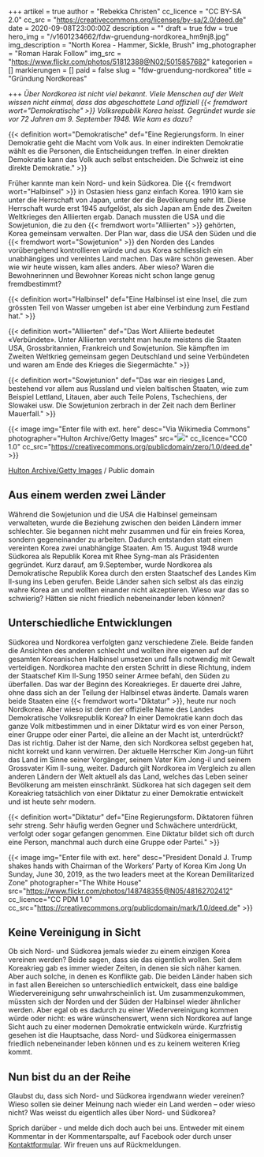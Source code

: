 +++
artikel = true
author = "Rebekka Christen"
cc_licence = "CC BY-SA 2.0"
cc_src = "https://creativecommons.org/licenses/by-sa/2.0/deed.de"
date = 2020-09-08T23:00:00Z
description = ""
draft = true
fdw = true
hero_img = "/v1601234662/fdw-gruendung-nordkorea_hm9nj8.jpg"
img_description = "North Korea - Hammer, Sickle, Brush"
img_photographer = "Roman Harak Follow"
img_src = "https://www.flickr.com/photos/51812388@N02/5015857682"
kategorien = []
markierungen = []
paid = false
slug = "fdw-gruendung-nordkorea"
title = "Gründung Nordkoreas"

+++
_Über Nordkorea ist nicht viel bekannt. Viele Menschen auf der Welt wissen nicht einmal, dass das abgeschottete Land offiziell {{< fremdwort wort="Demokratische" >}}_ _Volksrepublik Korea heisst. Gegründet wurde sie vor 72 Jahren am 9. September 1948. Wie kam es dazu?_

{{< definition wort="Demokratische" def="Eine Regierungsform. In einer Demokratie geht die Macht vom Volk aus. In einer indirekten Demokratie wählt es die Personen, die Entscheidungen treffen. In einer direkten Demokratie kann das Volk auch selbst entscheiden. Die Schweiz ist eine direkte Demokratie." >}}

Früher kannte man kein Nord- und kein Südkorea. Die {{< fremdwort wort="Halbinsel" >}} in Ostasien hiess ganz einfach Korea. 1910 kam sie unter die Herrschaft von Japan, unter der die Bevölkerung sehr litt. Diese Herrschaft wurde erst 1945 aufgelöst, als sich Japan am Ende des Zweiten Weltkrieges den Alliierten ergab. Danach mussten die USA und die Sowjetunion, die zu den {{< fremdwort wort="Alliierten" >}} gehörten, Korea gemeinsam verwalten. Der Plan war, dass die USA den Süden und die {{< fremdwort wort="Sowjetunion" >}} den Norden des Landes vorübergehend kontrollieren würde und aus Korea schliesslich ein unabhängiges und vereintes Land machen. Das wäre schön gewesen. Aber wie wir heute wissen, kam alles anders. Aber wieso? Waren die Bewohnerinnen und Bewohner Koreas nicht schon lange genug fremdbestimmt?

{{< definition wort="Halbinsel" def="Eine Halbinsel ist eine Insel, die zum grössten Teil von Wasser umgeben ist aber eine Verbindung zum Festland hat." >}}

{{< definition wort="Alliierten" def="Das Wort Alliierte bedeutet «Verbündete». Unter Alliierten versteht man heute meistens die Staaten USA, Grossbritannien, Frankreich und Sowjetunion. Sie kämpften im Zweiten Weltkrieg gemeinsam gegen Deutschland und seine Verbündeten und waren am Ende des Krieges die Siegermächte." >}}

{{< definition wort="Sowjetunion" def="Das war ein riesiges Land, bestehend vor allem aus Russland und vielen baltischen Staaten, wie zum Beispiel Lettland, Litauen, aber auch Teile Polens, Tschechiens, der Slowakei usw. Die Sowjetunion zerbrach in der Zeit nach dem Berliner Mauerfall." >}}

{{< image img="Enter file with ext. here" desc="Via Wikimedia Commons" photographer="Hulton Archive/Getty Images" src="![](https://commons.wikimedia.org/wiki/File:Kim_Il-sung_in_1950.jpg)" cc_licence="CC0 1.0" cc_src="https://creativecommons.org/publicdomain/zero/1.0/deed.de" >}}

<a href="![](https://commons.wikimedia.org/wiki/File:Kim_Il-sung_in_1950.jpg)" title="via Wikimedia Commons">Hulton Archive/Getty Images</a> / Public domain

## Aus einem werden zwei Länder

Während die Sowjetunion und die USA die Halbinsel gemeinsam verwalteten, wurde die Beziehung zwischen den beiden Ländern immer schlechter. Sie begannen nicht mehr zusammen und für ein freies Korea, sondern gegeneinander zu arbeiten. Dadurch entstanden statt einem vereinten Korea zwei unabhängige Staaten. Am 15. August 1948 wurde Südkorea als Republik Korea mit Rhee Syng-man als Präsidenten gegründet. Kurz darauf, am 9.September, wurde Nordkorea als Demokratische Republik Korea durch den ersten Staatschef des Landes Kim Il-sung ins Leben gerufen. Beide Länder sahen sich selbst als das einzig wahre Korea an und wollten einander nicht akzeptieren. Wieso war das so schwierig? Hätten sie nicht friedlich nebeneinander leben können?

## Unterschiedliche Entwicklungen

Südkorea und Nordkorea verfolgten ganz verschiedene Ziele. Beide fanden die Ansichten des anderen schlecht und wollten ihre eigenen auf der gesamten Koreanischen Halbinsel umsetzen und falls notwendig mit Gewalt verteidigen. Nordkorea machte den ersten Schritt in diese Richtung, indem der Staatschef Kim Il-Sung 1950 seiner Armee befahl, den Süden zu überfallen. Das war der Beginn des Koreakrieges. Er dauerte drei Jahre, ohne dass sich an der Teilung der Halbinsel etwas änderte. Damals waren beide Staaten eine {{< fremdwort wort="Diktatur" >}}, heute nur noch Nordkorea. Aber wieso ist denn der offizielle Name des Landes Demokratische Volksrepublik Korea? In einer Demokratie kann doch das ganze Volk mitbestimmen und in einer Diktatur wird es von einer Person, einer Gruppe oder einer Partei, die alleine an der Macht ist, unterdrückt? Das ist richtig. Daher ist der Name, den sich Nordkorea selbst gegeben hat, nicht korrekt und kann verwirren. Der aktuelle Herrscher Kim Jong-un führt das Land im Sinne seiner Vorgänger, seinem Vater Kim Jong-il und seinem Grossvater Kim Il-sung, weiter. Dadurch gilt Nordkorea im Vergleich zu allen anderen Ländern der Welt aktuell als das Land, welches das Leben seiner Bevölkerung am meisten einschränkt. Südkorea hat sich dagegen seit dem Koreakrieg tatsächlich von einer Diktatur zu einer Demokratie entwickelt und ist heute sehr modern.

{{< definition wort="Diktatur" def="Eine Regierungsform. Diktatoren führen sehr streng. Sehr häufig werden Gegner und Schwächere unterdrückt, verfolgt oder sogar gefangen genommen. Eine Diktatur bildet sich oft durch eine Person, manchmal auch durch eine Gruppe oder Partei." >}}

{{< image img="Enter file with ext. here" desc="President Donald J. Trump shakes hands with Chairman of the Workers’ Party of Korea Kim Jong Un Sunday, June 30, 2019, as the two leaders meet at the Korean Demilitarized Zone" photographer="The White House" src="https://www.flickr.com/photos/148748355@N05/48162702412" cc_licence="CC PDM 1.0" cc_src="https://creativecommons.org/publicdomain/mark/1.0/deed.de" >}}

## Keine Vereinigung in Sicht

Ob sich Nord- und Südkorea jemals wieder zu einem einzigen Korea vereinen werden? Beide sagen, dass sie das eigentlich wollen. Seit dem Koreakrieg gab es immer wieder Zeiten, in denen sie sich näher kamen. Aber auch solche, in denen es Konflikte gab. Die beiden Länder haben sich in fast allen Bereichen so unterschiedlich entwickelt, dass eine baldige Wiedervereinigung sehr unwahrscheinlich ist. Um zusammenzukommen, müssten sich der Norden und der Süden der Halbinsel wieder ähnlicher werden. Aber egal ob es dadurch zu einer Wiedervereinigung kommen würde oder nicht: es wäre wünschenswert, wenn sich Nordkorea auf lange Sicht auch zu einer modernen Demokratie entwickeln würde. Kurzfristig gesehen ist die Hauptsache, dass Nord- und Südkorea einigermassen friedlich nebeneinander leben können und es zu keinem weiteren Krieg kommt.

## Nun bist du an der Reihe

Glaubst du, dass sich Nord- und Südkorea irgendwann wieder vereinen? Wieso sollen sie deiner Meinung nach wieder ein Land werden – oder wieso nicht? Was weisst du eigentlich alles über Nord- und Südkorea?

Sprich darüber - und melde dich doch auch bei uns. Entweder mit einem Kommentar in der Kommentarspalte, auf Facebook oder durch unser [Kontaktformular](https://chinderzytig-v1.netlify.app/kontakt/). Wir freuen uns auf Rückmeldungen.